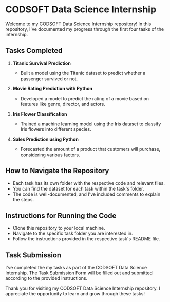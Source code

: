 # CODSOFT Data Science Internship

Welcome to my CODSOFT Data Science Internship repository! In this repository, I've documented my progress through the first four tasks of the internship.

## Tasks Completed

1. **Titanic Survival Prediction**
   - Built a model using the Titanic dataset to predict whether a passenger survived or not.

2. **Movie Rating Prediction with Python**
   - Developed a model to predict the rating of a movie based on features like genre, director, and actors.

3. **Iris Flower Classification**
   - Trained a machine learning model using the Iris dataset to classify Iris flowers into different species.

4. **Sales Prediction using Python**
   - Forecasted the amount of a product that customers will purchase, considering various factors.

## How to Navigate the Repository

- Each task has its own folder with the respective code and relevant files.
- You can find the dataset for each task within the task's folder.
- The code is well-documented, and I've included comments to explain the steps.

## Instructions for Running the Code

- Clone this repository to your local machine.
- Navigate to the specific task folder you are interested in.
- Follow the instructions provided in the respective task's README file.


## Task Submission

I've completed the my tasks as part of the CODSOFT Data Science Internship. The Task Submission Form will be filled out and submitted according to the provided instructions.

Thank you for visiting my CODSOFT Data Science Internship repository. I appreciate the opportunity to learn and grow through these tasks!
